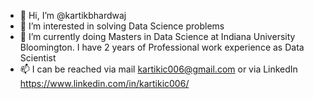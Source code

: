 - 👋 Hi, I’m @kartikbhardwaj
- 👀 I’m interested in solving Data Science problems
- 🌱 I’m currently doing Masters in Data Science at Indiana University Bloomington. I have 2 years of Professional work experience as Data Scientist 
- 📫 I can be reached via mail kartikic006@gmail.com or via LinkedIn https://www.linkedin.com/in/kartikic006/

<!---
kartikbhardwaj/kartikbhardwaj is a ✨ special ✨ repository because its `README.md` (this file) appears on your GitHub profile.
You can click the Preview link to take a look at your changes.
--->
